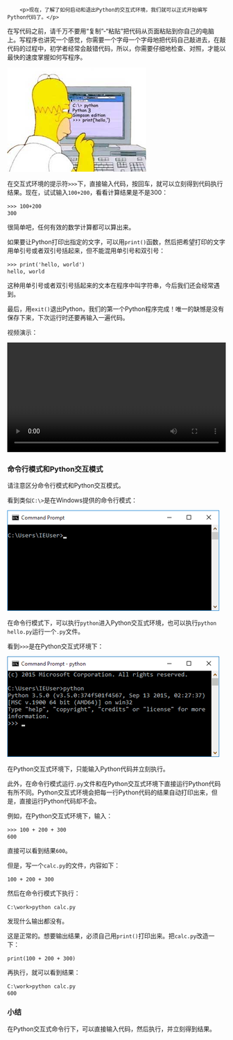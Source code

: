 ﻿
        <p>现在，了解了如何启动和退出Python的交互式环境，我们就可以正式开始编写Python代码了。</p>
<p>在写代码之前，请千万不要用“复制”-“粘贴”把代码从页面粘贴到你自己的电脑上。写程序也讲究一个感觉，你需要一个字母一个字母地把代码自己敲进去，在敲代码的过程中，初学者经常会敲错代码，所以，你需要仔细地检查、对照，才能以最快的速度掌握如何写程序。</p>
<p><img src="../files/attachments/001431639811536fb2d4d2944694d419486215f55c8d544000/l.jpg" alt="simpson-learn-py3"></p>
<p>在交互式环境的提示符<code>&gt;&gt;&gt;</code>下，直接输入代码，按回车，就可以立刻得到代码执行结果。现在，试试输入<code>100+200</code>，看看计算结果是不是300：</p>
<pre><code>&gt;&gt;&gt; 100+200
300
</code></pre><p>很简单吧，任何有效的数学计算都可以算出来。</p>
<p>如果要让Python打印出指定的文字，可以用<code>print()</code>函数，然后把希望打印的文字用单引号或者双引号括起来，但不能混用单引号和双引号：</p>
<pre><code>&gt;&gt;&gt; print(&#39;hello, world&#39;)
hello, world
</code></pre><p>这种用单引号或者双引号括起来的文本在程序中叫字符串，今后我们还会经常遇到。</p>
<p>最后，用<code>exit()</code>退出Python，我们的第一个Python程序完成！唯一的缺憾是没有保存下来，下次运行时还要再输入一遍代码。</p>
<p>视频演示：</p>
<video width="100%" controls>
<source src="http://asklxf.coding.me/liaoxuefeng/v/python/first-py-code.mp4">
</video>

<h3 id="-python-">命令行模式和Python交互模式</h3>
<p>请注意区分命令行模式和Python交互模式。</p>
<p>看到类似<code>C:\&gt;</code>是在Windows提供的命令行模式：</p>
<p><img src="../files/attachments/0014466032359027375f5bf19fc4fee81b8247d1ecb47a9000/l.jpg" alt="mode-cmd"></p>
<p>在命令行模式下，可以执行<code>python</code>进入Python交互式环境，也可以执行<code>python hello.py</code>运行一个<code>.py</code>文件。</p>
<p>看到<code>&gt;&gt;&gt;</code>是在Python交互式环境下：</p>
<p><img src="../files/attachments/001446601591019cbba6e698d32429bb4754753d86e286a000/l.jpg" alt="run-py3-win"></p>
<p>在Python交互式环境下，只能输入Python代码并立刻执行。</p>
<p>此外，在命令行模式运行<code>.py</code>文件和在Python交互式环境下直接运行Python代码有所不同。Python交互式环境会把每一行Python代码的结果自动打印出来，但是，直接运行Python代码却不会。</p>
<p>例如，在Python交互式环境下，输入：</p>
<pre><code>&gt;&gt;&gt; 100 + 200 + 300
600
</code></pre><p>直接可以看到结果<code>600</code>。</p>
<p>但是，写一个<code>calc.py</code>的文件，内容如下：</p>
<pre><code>100 + 200 + 300
</code></pre><p>然后在命令行模式下执行：</p>
<pre><code>C:\work&gt;python calc.py
</code></pre><p>发现什么输出都没有。</p>
<p>这是正常的。想要输出结果，必须自己用<code>print()</code>打印出来。把<code>calc.py</code>改造一下：</p>
<pre><code>print(100 + 200 + 300)
</code></pre><p>再执行，就可以看到结果：</p>
<pre><code>C:\work&gt;python calc.py
600
</code></pre><h3 id="-">小结</h3>
<p>在Python交互式命令行下，可以直接输入代码，然后执行，并立刻得到结果。</p>

    
